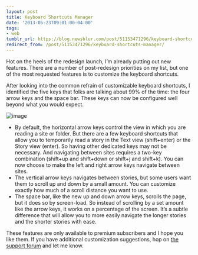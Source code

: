 ```yaml
---
layout: post
title: Keyboard Shortcuts Manager
date: '2013-05-23T09:01:00-04:00'
tags:
- web
tumblr_url: https://blog.newsblur.com/post/51153471296/keyboard-shortcuts-manager
redirect_from: /post/51153471296/keyboard-shortcuts-manager/
---
```

Hot on the heels of the redesign launch, I’m already putting out new features. There are a number of post-redesign priorities on my list, but one of the most requested features is to customize the keyboard shortcuts.

After looking into the common refrain of customizable keyboard shortcuts, I identified the five keys that folks are talking about 99% of the time: the four arrow keys and the space bar. These keys can now be configured well beyond what you would expect.

![image](https://s3.amazonaws.com/static.newsblur.com/blog/preferences_keyboard.png)

- By default, the horizontal arrow keys control the view in which you are reading a site or folder. But there are a few keyboard shortcuts that allow you to temporarily read a story in the Text view (shift+enter) or the Story view (enter). So having other dedicated keys may not be necessary. And navigating between sites requires a two-key combination (shift+up and shift+down or shift+j and shift+k). You can now choose to make the left and right arrow keys navigate between sites.
- The vertical arrow keys navigates between stories, but some users want them to scroll up and down by a small amount. You can customize exactly how much of a scroll distance you want to use.
- The space bar, like the new up and down arrow keys, scrolls the page, but it does so by screen-load. So instead of scrolling by a set amount like the arrow keys, it works on a percentage of the screen. It’s a subtle difference that will allow you to more easily navigate the longer stories and the shorter stories with ease.

These features are only available to premium subscribers and I hope you like them. If you have additional customization suggestions, hop on [the support forum](http://getsatisfaction.com/newsblur) and let me know.

